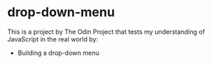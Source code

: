 # drop-down-menu

This is a project by The Odin Project that tests my understanding
of JavaScript in the real world by:
- Building a drop-down menu
